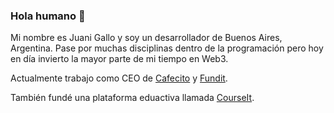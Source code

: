 ### Hola humano 👋

Mi nombre es Juani Gallo y soy un desarrollador de Buenos Aires, Argentina. Pase por muchas disciplinas dentro de la programación pero hoy en día invierto la mayor parte de mi tiempo en Web3.

Actualmente trabajo como CEO de [Cafecito](https://cafecito.app) y [Fundit](https://fundit.finance).

También fundé una plataforma eduactiva llamada [CourseIt](https://courseit.io).
